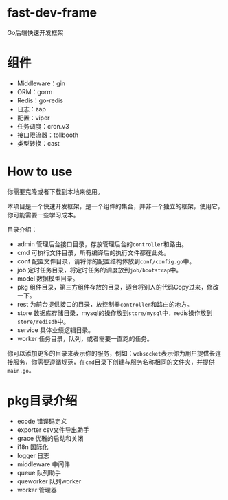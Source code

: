 # fast-dev-frame

Go后端快速开发框架

# 组件

- Middleware：gin
- ORM：gorm
- Redis：go-redis
- 日志：zap
- 配置：viper
- 任务调度：cron.v3
- 接口限流器：tollbooth
- 类型转换：cast

# How to use

你需要克隆或者下载到本地来使用。

本项目是一个快速开发框架，是一个组件的集合，并非一个独立的框架，使用它，你可能需要一些学习成本。

目录介绍：

- admin 管理后台接口目录，存放管理后台的`controller`和路由。
- cmd 可执行文件目录，所有编译后的执行文件都在此处。
- conf 配置文件目录，请将你的配置结构体放到`conf/config.go`中。
- job 定时任务目录，将定时任务的调度放到`job/bootstrap`中。
- model 数据模型目录。
- pkg 组件目录，第三方组件存放的目录，适合将别人的代码Copy过来，修改一下。
- rest 为前台提供接口的目录，放控制器`controller`和路由的地方。
- store 数据库存储目录，mysql的操作放到`store/mysql`中，redis操作放到`store/redisdb`中。
- service 具体业绩逻辑目录。
- worker 任务目录，队列，或者需要一直跑的任务。

你可以添加更多的目录来表示你的服务，例如：`websocket`表示你为用户提供长连接服务，你需要遵循规范，在`cmd`目录下创建与服务名称相同的文件夹，并提供`main.go`。

# pkg目录介绍

- ecode 错误码定义
- exporter csv文件导出助手
- grace 优雅的启动和关闭
- i18n 国际化
- logger 日志
- middleware 中间件
- queue 队列助手
- queworker 队列worker
- worker 管理器
